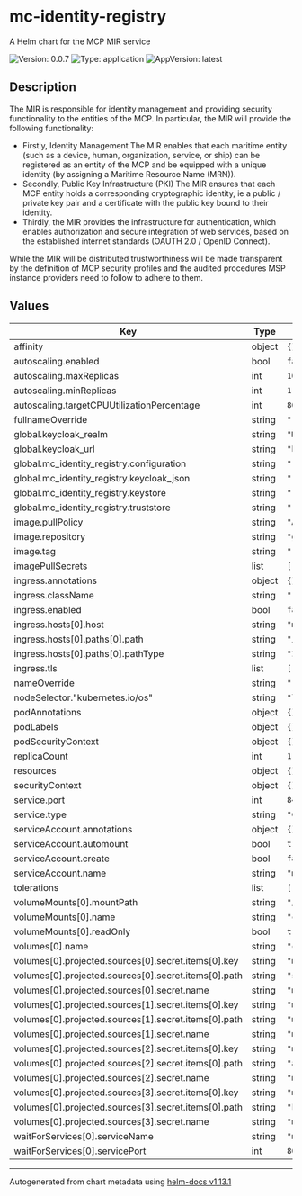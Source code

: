 # mc-identity-registry

A Helm chart for the MCP MIR service

![Version: 0.0.7](https://img.shields.io/badge/Version-0.0.7-informational?style=flat-square) ![Type: application](https://img.shields.io/badge/Type-application-informational?style=flat-square) ![AppVersion: latest](https://img.shields.io/badge/AppVersion-latest-informational?style=flat-square)

## Description
The MIR is responsible for identity management and providing security
functionality to the entities of the MCP. In particular, the MIR will
provide the following functionality:

* Firstly, Identity Management The MIR enables that each maritime entity
  (such as a device, human, organization, service, or ship) can be registered
  as an entity of the MCP and be equipped with a unique identity (by assigning
  a Maritime Resource Name (MRN)).
* Secondly, Public Key Infrastructure (PKI) The MIR ensures that each MCP
  entity holds a corresponding cryptographic identity, ie a public / private
  key pair and a certificate with the public key bound to their identity.
* Thirdly, the MIR provides the infrastructure for authentication, which
  enables authorization and secure integration of web services, based on the
  established internet standards (OAUTH 2.0 / OpenID Connect).

While the MIR will be distributed trustworthiness will be made transparent by
the definition of MCP security profiles and the audited procedures MSP
instance providers need to follow to adhere to them.

## Values

| Key | Type | Default | Description |
|-----|------|---------|-------------|
| affinity | object | `{}` |  |
| autoscaling.enabled | bool | `false` |  |
| autoscaling.maxReplicas | int | `100` |  |
| autoscaling.minReplicas | int | `1` |  |
| autoscaling.targetCPUUtilizationPercentage | int | `80` |  |
| fullnameOverride | string | `""` |  |
| global.keycloak_realm | string | `"MCP"` |  |
| global.keycloak_url | string | `"http://localhost/mcp"` |  |
| global.mc_identity_registry.configuration | string | `""` |  |
| global.mc_identity_registry.keycloak_json | string | `""` |  |
| global.mc_identity_registry.keystore | string | `""` |  |
| global.mc_identity_registry.truststore | string | `""` |  |
| image.pullPolicy | string | `"Always"` |  |
| image.repository | string | `"ghcr.io/maritimeconnectivity/identityregistry"` |  |
| image.tag | string | `""` |  |
| imagePullSecrets | list | `[]` |  |
| ingress.annotations | object | `{}` |  |
| ingress.className | string | `""` |  |
| ingress.enabled | bool | `false` |  |
| ingress.hosts[0].host | string | `"mc-identity-registry.local"` |  |
| ingress.hosts[0].paths[0].path | string | `"/"` |  |
| ingress.hosts[0].paths[0].pathType | string | `"ImplementationSpecific"` |  |
| ingress.tls | list | `[]` |  |
| nameOverride | string | `""` |  |
| nodeSelector."kubernetes.io/os" | string | `"linux"` |  |
| podAnnotations | object | `{}` |  |
| podLabels | object | `{}` |  |
| podSecurityContext | object | `{}` |  |
| replicaCount | int | `1` |  |
| resources | object | `{}` |  |
| securityContext | object | `{}` |  |
| service.port | int | `8443` |  |
| service.type | string | `"ClusterIP"` |  |
| serviceAccount.annotations | object | `{}` |  |
| serviceAccount.automount | bool | `true` |  |
| serviceAccount.create | bool | `false` |  |
| serviceAccount.name | string | `"mcp-admin"` |  |
| tolerations | list | `[]` |  |
| volumeMounts[0].mountPath | string | `"/conf"` |  |
| volumeMounts[0].name | string | `"config-volume"` |  |
| volumeMounts[0].readOnly | bool | `true` |  |
| volumes[0].name | string | `"config-volume"` |  |
| volumes[0].projected.sources[0].secret.items[0].key | string | `"mir_api_subca_keystore"` |  |
| volumes[0].projected.sources[0].secret.items[0].path | string | `"subca-keystore.jks"` |  |
| volumes[0].projected.sources[0].secret.name | string | `"mc-identity-registry-secrets"` |  |
| volumes[0].projected.sources[1].secret.items[0].key | string | `"mir_api_truststore"` |  |
| volumes[0].projected.sources[1].secret.items[0].path | string | `"mcp-truststore.jks"` |  |
| volumes[0].projected.sources[1].secret.name | string | `"mc-identity-registry-secrets"` |  |
| volumes[0].projected.sources[2].secret.items[0].key | string | `"mir_api_config"` |  |
| volumes[0].projected.sources[2].secret.items[0].path | string | `"application.yaml"` |  |
| volumes[0].projected.sources[2].secret.name | string | `"mc-identity-registry-secrets"` |  |
| volumes[0].projected.sources[3].secret.items[0].key | string | `"mir_api_keycloak_json"` |  |
| volumes[0].projected.sources[3].secret.items[0].path | string | `"keycloak.json"` |  |
| volumes[0].projected.sources[3].secret.name | string | `"mc-identity-registry-secrets"` |  |
| waitForServices[0].serviceName | string | `"mc-keycloak"` |  |
| waitForServices[0].servicePort | int | `8090` |  |

----------------------------------------------
Autogenerated from chart metadata using [helm-docs v1.13.1](https://github.com/norwoodj/helm-docs/releases/v1.13.1)